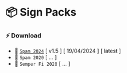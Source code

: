 # 📦 Sign Packs

### ⚡️ Download

* 🔗 [`Spam 2024`](https://github.com/spam-team-trackmania/signs/files/15042839/Spam.2024.Sign.Pack.zip) [ v1.5 ] [ 19/04/2024 ] [ latest ]
* 🔗 `Spam 2020` [ ... ]
* 🔗 `Semper Fi 2020` [ ... ]

